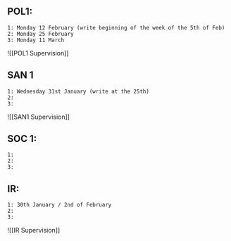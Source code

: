 
## POL1:
	1: Monday 12 February (write beginning of the week of the 5th of Feb)
	2: Monday 25 February
	3: Monday 11 March

![[POL1 Supervision]]

## SAN 1
	1: Wednesday 31st January (write at the 25th)
	2:
	3:

![[SAN1 Supervision]]

## SOC 1:
	1:
	2:
	3:

## IR:
	1: 30th January / 2nd of February
	2:
	3:

![[IR Supervision]]